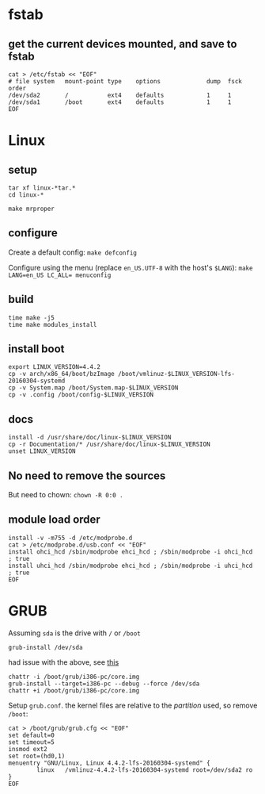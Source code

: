 # fstab

## get the current devices mounted, and save to fstab

```
cat > /etc/fstab << "EOF"
# file system   mount-point type    options             dump  fsck order
/dev/sda2       /           ext4    defaults            1     1
/dev/sda1       /boot       ext4    defaults            1     1
EOF
```

# Linux

## setup

```
tar xf linux-*tar.*
cd linux-*

make mrproper
```

## configure

Create a default config: `make defconfig`

Configure using the menu (replace `en_US.UTF-8` with the host's `$LANG`): `make LANG=en_US LC_ALL= menuconfig`

## build

```
time make -j5
time make modules_install
```

## install boot

```
export LINUX_VERSION=4.4.2
cp -v arch/x86_64/boot/bzImage /boot/vmlinuz-$LINUX_VERSION-lfs-20160304-systemd
cp -v System.map /boot/System.map-$LINUX_VERSION
cp -v .config /boot/config-$LINUX_VERSION
```

## docs

```
install -d /usr/share/doc/linux-$LINUX_VERSION
cp -r Documentation/* /usr/share/doc/linux-$LINUX_VERSION
unset LINUX_VERSION
```

## No need to remove the sources

But need to chown: `chown -R 0:0 .`

## module load order

```
install -v -m755 -d /etc/modprobe.d
cat > /etc/modprobe.d/usb.conf << "EOF"
install ohci_hcd /sbin/modprobe ehci_hcd ; /sbin/modprobe -i ohci_hcd ; true
install uhci_hcd /sbin/modprobe ehci_hcd ; /sbin/modprobe -i uhci_hcd ; true
EOF
```

# GRUB

Assuming `sda` is the drive with `/` or `/boot`

`grub-install /dev/sda`

had issue with the above, see [this](https://wiki.archlinux.org/index.php/GRUB#Install_to_partition_or_partitionless_disk)

```
chattr -i /boot/grub/i386-pc/core.img
grub-install --target=i386-pc --debug --force /dev/sda
chattr +i /boot/grub/i386-pc/core.img
```

Setup `grub.conf`. the kernel files are relative to the *partition* used, so remove `/boot`:

```
cat > /boot/grub/grub.cfg << "EOF"
set default=0
set timeout=5
insmod ext2
set root=(hd0,1)
menuentry "GNU/Linux, Linux 4.4.2-lfs-20160304-systemd" {
        linux   /vmlinuz-4.4.2-lfs-20160304-systemd root=/dev/sda2 ro
}
EOF
```
